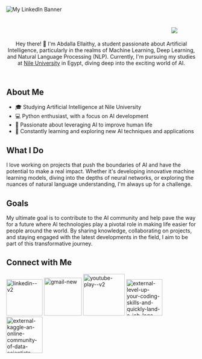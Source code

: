 ![My LinkedIn Banner](https://camo.githubusercontent.com/d544b244e4fdb6308de4551367acf6d604b3985bc71d9779a884287186f9cafc/68747470733a2f2f692e726564642e69742f627078787171767073346839312e676966)

<body>
<header>
  <h1>
    <div style="text-align: right; margin-right: 50px;">
      <img src="https://readme-typing-svg.herokuapp.com/?font=Righteous&size=35&center=true&vCenter=true&width=500&height=70&duration=4000&lines=Hi+There!+👋;+I'm+Abdalla+Ellaithy!;" />
    </div>
  </h1>
  <p>Hey there! 👋 I'm Abdalla Ellaithy, a student passionate about Artificial Intelligence, particularly in the realms of Machine Learning, Deep Learning, and Natural Language Processing (NLP). Currently, I'm pursuing my studies at <a href="http://www.nu.edu.eg">Nile University</a> in Egypt, diving deep into the exciting world of AI.</p>
</header>

  <section>
      <h2>About Me</h2>
      <ul>
          <li>🎓 Studying Artificial Intelligence at Nile University</li>
          <li>💻 Python enthusiast, with a focus on AI development</li>
          <li>🤖 Passionate about leveraging AI to improve human life</li>
          <li>🌱 Constantly learning and exploring new AI techniques and applications</li>
      </ul>
  </section>

  <section>
      <h2>What I Do</h2>
      <p>I love working on projects that push the boundaries of AI and have the potential to make a real impact. Whether it's developing innovative machine learning models, diving into the depths of neural networks, or exploring the nuances of natural language understanding, I'm always up for a challenge.</p>
  </section>

  <section>
      <h2>Goals</h2>
      <p>My ultimate goal is to contribute to the AI community and help pave the way for a future where AI technologies play a pivotal role in making life easier for people around the world. By sharing knowledge, collaborating on projects, and staying engaged with the latest developments in the field, I aim to be part of this transformative journey.</p>
  </section>

## Connect with Me
<p align="left">
<a href="https://linkedin.com/in/abdallaellaithy" target="blank"><img width="96" height="96" src="https://img.icons8.com/doodle/96/linkedin--v2.png" alt="linkedin--v2"/></a>
<a href="mailto:abdallaellaithy@gmail.com" target="blank"><img width="100" height="100" src="https://img.icons8.com/plasticine/100/gmail-new.png" alt="gmail-new"/></a>
<a href="https://www.youtube.com/@TipsHindawi" target="blank"><img width="110" height="110" src="https://img.icons8.com/plasticine/120/youtube-play--v2.png" alt="youtube-play--v2"/></a>
<a href="https://www.leetcode.com/abdallaellaithy" target="blank"><img width="96" height="96" src="https://img.icons8.com/external-tal-revivo-filled-tal-revivo/96/external-level-up-your-coding-skills-and-quickly-land-a-job-logo-filled-tal-revivo.png" alt="external-level-up-your-coding-skills-and-quickly-land-a-job-logo-filled-tal-revivo"/></a>
<a href="https://kaggle.com/abdallaellaithy" target="blank"><img width="96" height="96" src="https://img.icons8.com/external-tal-revivo-filled-tal-revivo/96/external-kaggle-an-online-community-of-data-scientists-and-machine-learners-owned-by-google-logo-filled-tal-revivo.png" alt="external-kaggle-an-online-community-of-data-scientists-and-machine-learners-owned-by-google-logo-filled-tal-revivo"/></a>
</p>

</body>
</html>
